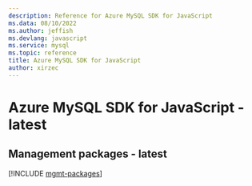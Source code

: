 ```yaml
---
description: Reference for Azure MySQL SDK for JavaScript
ms.data: 08/10/2022
ms.author: jeffish
ms.devlang: javascript
ms.service: mysql
ms.topic: reference
title: Azure MySQL SDK for JavaScript
author: xirzec
---
```

# Azure MySQL SDK for JavaScript - latest

## Management packages - latest
[!INCLUDE [mgmt-packages](mysql-mgmt-index.md)]